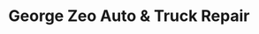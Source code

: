 ---
title: "George Zeo Auto & Truck Repair"
url: /lansdale/george-zeo-auto-and-truck-repair/
shop: car repair
---